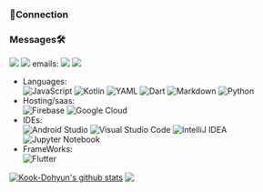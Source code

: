 
<!--
## Hi there 👋
**Kook-Dohyun/Kook-Dohyun** is a ✨ _special_ ✨ repository because its `README.md` (this file) appears on your GitHub profile.

Here are some ideas to get you started:

- 🔭 I’m currently working on ...
- 🌱 I’m currently learning ...
- 👯 I’m looking to collaborate on ...
- 🤔 I’m looking for help with ...
- 💬 Ask me about ...
- 📫 How to reach me: ...
- 😄 Pronouns: ...
- ⚡ Fun fact: ...
-->
### 🔌Connection
<p align="left">
 <h3 align="left">Messages🛠</h3>
 <span><a href="https://t.me/kookdh"><img src="https://img.shields.io/badge/Telegram-2CA5E0?style=flat-squeare&logo=telegram&logoColor=white"></a></span>
 <span><a href="https://t.me/kookdh"><img src=" https://img.shields.io/badge/kakaotalk-ffcd00.svg?style=flat-squeare&logo=kakaotalk&logoColor=000000"></a></span>
 emails: <span><a href="mailto:tmdtnghghgh@gmail.com"><img src="https://img.shields.io/badge/Gmail-d14836?style=flat-square&logo=Gmail&logoColor=white&link=tmdtnghghgh@gmail.com"/></a></span>  
  <span><a href="mailto:rnrtmdtn1213@outlook.com"><img src="https://img.shields.io/badge/Microsoft_Outlook-0078D4?style=falt-square&logo=microsoft-outlook&logoColor=white"/></a></span>
</p>

- Languages:  
 ![JavaScript](https://img.shields.io/badge/javascript-%23323330.svg?style=flat-square&logo=javascript&logoColor=%23F7DF1E)
 ![Kotlin](https://img.shields.io/badge/kotlin-%237F52FF.svg?style=flat-square&logo=kotlin&logoColor=white)
 ![YAML](https://img.shields.io/badge/yaml-%23ffffff.svg?style=flat-square&logo=yaml&logoColor=151515)
 ![Dart](https://img.shields.io/badge/dart-%230175C2.svg?style=flat-square&logo=dart&logoColor=white)
 ![Markdown](https://img.shields.io/badge/markdown-%23000000.svg?style=flat-square&logo=markdown&logoColor=white)
 ![Python](https://img.shields.io/badge/python-3670A0?style=flat-square&logo=python&logoColor=ffdd54)
- Hosting/saas:  
 ![Firebase](https://img.shields.io/badge/firebase-%23039BE5.svg?style=flat-square&logo=firebase)
 ![Google Cloud](https://img.shields.io/badge/GoogleCloud-%234285F4.svg?style=flat-square&logo=google-cloud&logoColor=white)
- IDEs:  
 ![Android Studio](https://img.shields.io/badge/android%20studio-346ac1?style=flat-square&logo=android%20studio&logoColor=white)
 ![Visual Studio Code](https://img.shields.io/badge/Visual%20Studio%20Code-0078d7.svg?logo=visual-studio-code&logoColor=white)
 ![IntelliJ IDEA](https://img.shields.io/badge/IntelliJIDEA-000000.svg?style=flat-square&logo=intellij-idea&logoColor=white)
 ![Jupyter Notebook](https://img.shields.io/badge/jupyter-%23FA0F00.svg?style=flat-square&logo=jupyter&logoColor=white)
- FrameWorks:  
 ![Flutter](https://img.shields.io/badge/Flutter-%2302569B.svg?style=flat-square&logo=Flutter&logoColor=white)

<p align="left"> 
<a href="https://github.com/Kook-Dohyun/github-readme-stats"><img align="center" src="https://github-readme-stats.vercel.app/api?username=Kook-Dohyun&show_icons=true&theme=cobalt&hide_issues=true&hide_border=true&bg_color=00000000" alt="Kook-Dohyun's github stats" /></a> 
<a href="https://github.com/Kook-Dohyun/github-readme-stats"><img align="center" src="https://github-readme-stats.vercel.app/api/top-langs/?username=Kook-Dohyun&langs_count=8&theme=cobaltlayout=compact&theme=cobalt&hide_border=true&bg_color=00000000" /></a> 
</p>
